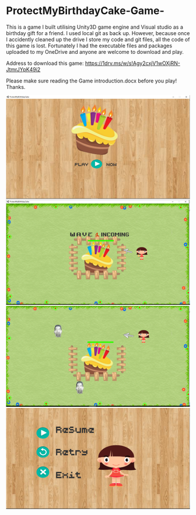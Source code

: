# ProtectMyBirthdayCake-Game-

This is a game I built utilising Unity3D game engine and Visual studio as a birthday gift for a friend. I used local git as back up. However, because once I accidently cleaned up the drive I store my code and git files, all the code of this game is lost. Fortunately I had the executable files and packages uploaded to my OneDrive and anyone are welcome to download and play.

Address to download this game: https://1drv.ms/w/s!Agy2cxjV1wOXjRN-JtmrJYpK49i2

Please make sure reading the Game introduction.docx before you play! Thanks.

![alt tag](https://raw.githubusercontent.com/sliu353/ProtectMyBirthdayCake-Game-/master/birthdayCake1.PNG)
![alt tag](https://raw.githubusercontent.com/sliu353/ProtectMyBirthdayCake-Game-/master/birthdaycake2.PNG)
![alt tag](https://raw.githubusercontent.com/sliu353/ProtectMyBirthdayCake-Game-/master/birthdayCake3.PNG)
![alt tag](https://raw.githubusercontent.com/sliu353/ProtectMyBirthdayCake-Game-/master/birthdaycake4.PNG)
